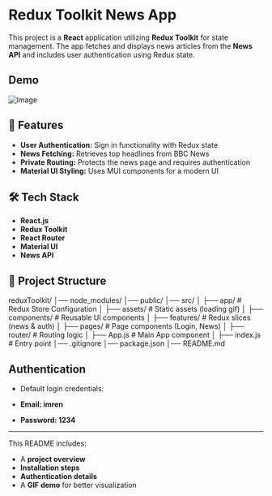 
# Redux Toolkit News App

This project is a **React** application utilizing **Redux Toolkit** for state management. The app fetches and displays news articles from the **News API** and includes user authentication using Redux state.


## Demo

![Image](https://github.com/user-attachments/assets/397c4ea5-1bce-442b-afb4-e8e6c9fa644b)

## 📌 Features

- **User Authentication:** Sign in functionality with Redux state
- **News Fetching:** Retrieves top headlines from BBC News
- **Private Routing:** Protects the news page and requires authentication
- **Material UI Styling:** Uses MUI components for a modern UI

## 🛠 Tech Stack

- **React.js**
- **Redux Toolkit**
- **React Router**
- **Material UI**
- **News API**

## 📂 Project Structure

reduxToolkit/ 
│── node_modules/ 
│── public/ 
│── src/ │ 
├── app/ # Redux Store Configuration │ 
├── assets/ # Static assets (loading gif) │ 
├── components/ # Reusable UI components │ 
├── features/ # Redux slices (news & auth) │ 
├── pages/ # Page components (Login, News) │ 
├── router/ # Routing logic │ 
├── App.js # Main App component │ 
├── index.js # Entry point 
│── .gitignore 
│── package.json 
│── README.md

##  Authentication

- Default login credentials:

- **Email: imren**
- **Password: 1234**

---

This README includes:
- A **project overview**
- **Installation steps**
- **Authentication details**
- A **GIF demo** for better visualization



